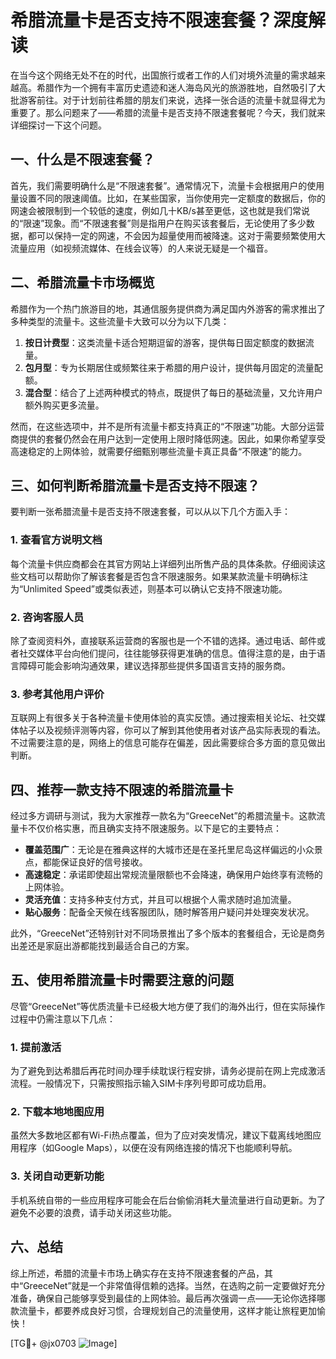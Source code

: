 # 希腊流量卡是否支持不限速套餐？深度解读

在当今这个网络无处不在的时代，出国旅行或者工作的人们对境外流量的需求越来越高。希腊作为一个拥有丰富历史遗迹和迷人海岛风光的旅游胜地，自然吸引了大批游客前往。对于计划前往希腊的朋友们来说，选择一张合适的流量卡就显得尤为重要了。那么问题来了——希腊的流量卡是否支持不限速套餐呢？今天，我们就来详细探讨一下这个问题。

## 一、什么是不限速套餐？

首先，我们需要明确什么是“不限速套餐”。通常情况下，流量卡会根据用户的使用量设置不同的限速阈值。比如，在某些国家，当你使用完一定额度的数据后，你的网速会被限制到一个较低的速度，例如几十KB/s甚至更低，这也就是我们常说的“限速”现象。而“不限速套餐”则是指用户在购买该套餐后，无论使用了多少数据，都可以保持一定的网速，不会因为超量使用而被降速。这对于需要频繁使用大流量应用（如视频流媒体、在线会议等）的人来说无疑是一个福音。

## 二、希腊流量卡市场概览

希腊作为一个热门旅游目的地，其通信服务提供商为满足国内外游客的需求推出了多种类型的流量卡。这些流量卡大致可以分为以下几类：

1. **按日计费型**：这类流量卡适合短期逗留的游客，提供每日固定额度的数据流量。
2. **包月型**：专为长期居住或频繁往来于希腊的用户设计，提供每月固定的流量配额。
3. **混合型**：结合了上述两种模式的特点，既提供了每日的基础流量，又允许用户额外购买更多流量。

然而，在这些选项中，并不是所有流量卡都支持真正的“不限速”功能。大部分运营商提供的套餐仍然会在用户达到一定使用上限时降低网速。因此，如果你希望享受高速稳定的上网体验，就需要仔细甄别哪些流量卡真正具备“不限速”的能力。

## 三、如何判断希腊流量卡是否支持不限速？

要判断一张希腊流量卡是否支持不限速套餐，可以从以下几个方面入手：

### 1. 查看官方说明文档
每个流量卡供应商都会在其官方网站上详细列出所售产品的具体条款。仔细阅读这些文档可以帮助你了解该套餐是否包含不限速服务。如果某款流量卡明确标注为“Unlimited Speed”或类似表述，则基本可以确认它支持不限速功能。

### 2. 咨询客服人员
除了查阅资料外，直接联系运营商的客服也是一个不错的选择。通过电话、邮件或者社交媒体平台向他们提问，往往能够获得更准确的信息。值得注意的是，由于语言障碍可能会影响沟通效果，建议选择那些提供多国语言支持的服务商。

### 3. 参考其他用户评价
互联网上有很多关于各种流量卡使用体验的真实反馈。通过搜索相关论坛、社交媒体帖子以及视频评测等内容，你可以了解到其他使用者对该产品实际表现的看法。不过需要注意的是，网络上的信息可能存在偏差，因此需要综合多方面的意见做出判断。

## 四、推荐一款支持不限速的希腊流量卡

经过多方调研与测试，我为大家推荐一款名为“GreeceNet”的希腊流量卡。这款流量卡不仅价格实惠，而且确实支持不限速服务。以下是它的主要特点：

- **覆盖范围广**：无论是在雅典这样的大城市还是在圣托里尼岛这样偏远的小众景点，都能保证良好的信号接收。
- **高速稳定**：承诺即使超出常规流量限额也不会降速，确保用户始终享有流畅的上网体验。
- **灵活充值**：支持多种支付方式，并且可以根据个人需求随时追加流量。
- **贴心服务**：配备全天候在线客服团队，随时解答用户疑问并处理突发状况。

此外，“GreeceNet”还特别针对不同场景推出了多个版本的套餐组合，无论是商务出差还是家庭出游都能找到最适合自己的方案。

## 五、使用希腊流量卡时需要注意的问题

尽管“GreeceNet”等优质流量卡已经极大地方便了我们的海外出行，但在实际操作过程中仍需注意以下几点：

### 1. 提前激活
为了避免到达希腊后再花时间办理手续耽误行程安排，请务必提前在网上完成激活流程。一般情况下，只需按照指示输入SIM卡序列号即可成功启用。

### 2. 下载本地地图应用
虽然大多数地区都有Wi-Fi热点覆盖，但为了应对突发情况，建议下载离线地图应用程序（如Google Maps），以便在没有网络连接的情况下也能顺利导航。

### 3. 关闭自动更新功能
手机系统自带的一些应用程序可能会在后台偷偷消耗大量流量进行自动更新。为了避免不必要的浪费，请手动关闭这些功能。

## 六、总结

综上所述，希腊的流量卡市场上确实存在支持不限速套餐的产品，其中“GreeceNet”就是一个非常值得信赖的选择。当然，在选购之前一定要做好充分准备，确保自己能够享受到最佳的上网体验。最后再次强调一点——无论你选择哪款流量卡，都要养成良好习惯，合理规划自己的流量使用，这样才能让旅程更加愉快！

[TG💪+ @jx0703 ![Image](https://github.com/user-attachments/assets/dbca1d08-cadb-493c-b0ec-ad6f7a83f270)]